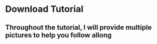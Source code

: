 # Download Tutorial
## Throughout the tutorial, I will provide multiple pictures to help you follow allong
